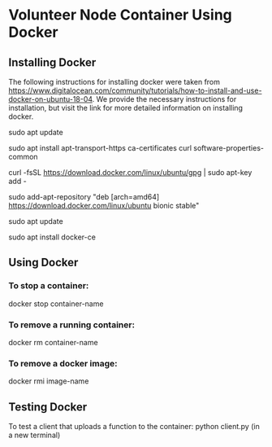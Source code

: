 # Volunteer Node Container Using Docker

## Installing Docker
The following instructions for installing docker were taken from https://www.digitalocean.com/community/tutorials/how-to-install-and-use-docker-on-ubuntu-18-04. We provide the necessary instructions for installation, but visit the link for more detailed information on installing docker.

sudo apt update

sudo apt install apt-transport-https ca-certificates curl software-properties-common

curl -fsSL https://download.docker.com/linux/ubuntu/gpg | sudo apt-key add -

sudo add-apt-repository "deb [arch=amd64] https://download.docker.com/linux/ubuntu bionic stable"

sudo apt update

sudo apt install docker-ce


## Using Docker
### To stop a container:

docker stop container-name

### To remove a running container:

docker rm container-name

### To remove a docker image:

docker rmi image-name

## Testing Docker
To test a client that uploads a function to the container:
python client.py (in a new terminal)
